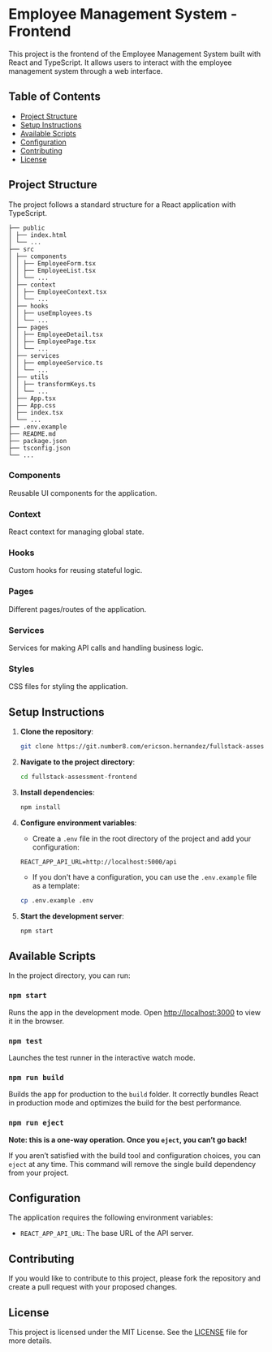 # Employee Management System - Frontend

This project is the frontend of the Employee Management System built with React and TypeScript. It allows users to interact with the employee management system through a web interface.

## Table of Contents

- [Project Structure](#project-structure)
- [Setup Instructions](#setup-instructions)
- [Available Scripts](#available-scripts)
- [Configuration](#configuration)
- [Contributing](#contributing)
- [License](#license)

## Project Structure

The project follows a standard structure for a React application with TypeScript.

```
├── public
│ ├── index.html
│ └── ...
├── src
│ ├── components
│ │ ├── EmployeeForm.tsx
│ │ ├── EmployeeList.tsx
│ │ └── ...
│ ├── context
│ │ ├── EmployeeContext.tsx
│ │ └── ...
│ ├── hooks
│ │ ├── useEmployees.ts
│ │ └── ...
│ ├── pages
│ │ ├── EmployeeDetail.tsx
│ │ ├── EmployeePage.tsx
│ │ └── ...
│ ├── services
│ │ ├── employeeService.ts
│ │ └── ...
│ ├── utils
│ │ ├── transformKeys.ts
│ │ └── ...
│ ├── App.tsx
│ ├── App.css
│ ├── index.tsx
│ └── ...
├── .env.example
├── README.md
├── package.json
├── tsconfig.json
└── ...
```

### Components

Reusable UI components for the application.

### Context

React context for managing global state.

### Hooks

Custom hooks for reusing stateful logic.

### Pages

Different pages/routes of the application.

### Services

Services for making API calls and handling business logic.

### Styles

CSS files for styling the application.

## Setup Instructions

1. **Clone the repository**:

   ```bash
   git clone https://git.number8.com/ericson.hernandez/fullstack-assessment-frontend.git
   ```

2. **Navigate to the project directory**:

   ```bash
   cd fullstack-assessment-frontend
   ```

3. **Install dependencies**:

   ```bash
   npm install
   ```

4. **Configure environment variables**:

   - Create a `.env` file in the root directory of the project and add your configuration:

   ```
   REACT_APP_API_URL=http://localhost:5000/api
   ```

   - If you don't have a configuration, you can use the `.env.example` file as a template:

   ```bash
   cp .env.example .env
   ```

5. **Start the development server**:

   ```bash
   npm start
   ```

## Available Scripts

In the project directory, you can run:

### `npm start`

Runs the app in the development mode. Open [http://localhost:3000](http://localhost:3000) to view it in the browser.

### `npm test`

Launches the test runner in the interactive watch mode.

### `npm run build`

Builds the app for production to the `build` folder. It correctly bundles React in production mode and optimizes the build for the best performance.

### `npm run eject`

**Note: this is a one-way operation. Once you `eject`, you can’t go back!**

If you aren’t satisfied with the build tool and configuration choices, you can `eject` at any time. This command will remove the single build dependency from your project.

## Configuration

The application requires the following environment variables:

- `REACT_APP_API_URL`: The base URL of the API server.

## Contributing

If you would like to contribute to this project, please fork the repository and create a pull request with your proposed changes.

## License

This project is licensed under the MIT License. See the [LICENSE](LICENSE) file for more details.
